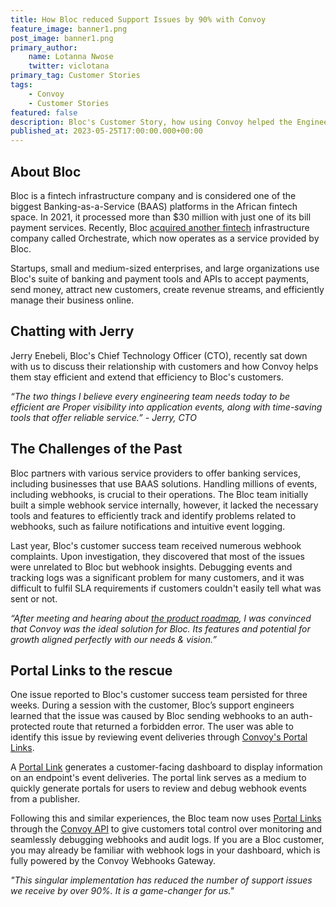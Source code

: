 ```yaml
---
title: How Bloc reduced Support Issues by 90% with Convoy
feature_image: banner1.png
post_image: banner1.png
primary_author:
    name: Lotanna Nwose
    twitter: viclotana
primary_tag: Customer Stories
tags:
    - Convoy
    - Customer Stories
featured: false
description: Bloc's Customer Story, how using Convoy helped the Engineering team to rreceive less and less support issues by providing their customers access to easily audit and debug their events themselves using Convoy Portal Links.
published_at: 2023-05-25T17:00:00.000+00:00
---
```

## About Bloc

Bloc is a fintech infrastructure company and is considered one of the biggest Banking-as-a-Service (BAAS) platforms in the African fintech space. In 2021, it processed more than $30 million with just one of its bill payment services. Recently, Bloc [acquired another fintech](https://disrupt-africa.com/2022/07/14/nigerian-fintech-infrastructure-startup-bloc-acquires-payments-company-orchestrate/) infrastructure company called Orchestrate, which now operates as a service provided by Bloc.

Startups, small and medium-sized enterprises, and large organizations use Bloc's suite of banking and payment tools and APIs to accept payments, send money, attract new customers, create revenue streams, and efficiently manage their business online.

## Chatting with Jerry

Jerry Enebeli, Bloc's Chief Technology Officer (CTO), recently sat down with us to discuss their relationship with customers and how Convoy helps them stay efficient and extend that efficiency to Bloc's customers.

*“The two things I believe every engineering team needs today to be efficient are Proper visibility into application events, along with time-saving tools that offer reliable service.” - Jerry, CTO*

## The Challenges of the Past

Bloc partners with various service providers to offer banking services, including businesses that use BAAS solutions. Handling millions of events, including webhooks, is crucial to their operations. The Bloc team initially built a simple webhook service internally, however, it lacked the necessary tools and features to efficiently track and identify problems related to webhooks, such as failure notifications and intuitive event logging.

Last year, Bloc's customer success team received numerous webhook complaints. Upon investigation, they discovered that most of the issues were unrelated to Bloc but webhook insights. Debugging events and tracking logs was a significant problem for many customers, and it was difficult to fulfil SLA requirements if customers couldn't easily tell what was sent or not.

*“After meeting and hearing about [the product roadmap](https://github.com/orgs/frain-dev/projects/3/views/1), I was convinced that Convoy was the ideal solution for Bloc. Its features and potential for growth aligned perfectly with our needs & vision.”*

## Portal Links to the rescue

One issue reported to Bloc's customer success team persisted for three weeks. During a session with the customer, Bloc’s support engineers learned that the issue was caused by Bloc sending webhooks to an auth-protected route that returned a forbidden error. The user was able to identify this issue by reviewing event deliveries through [Convoy's Portal Links](https://getconvoy.io/docs/manual/portal-links).

A [Portal Link](https://getconvoy.io/docs/manual/portal-links) generates a customer-facing dashboard to display information on an endpoint's event deliveries. The portal link serves as a medium to quickly generate portals for users to review and debug webhook events from a publisher. 

Following this and similar experiences, the Bloc team now uses [Portal Links](https://getconvoy.io/docs/manual/portal-links/#caveats) through the [Convoy API](https://convoy.readme.io/reference/get_api-v1-projects-projectid-portal-links) to give customers total control over monitoring and seamlessly debugging webhooks and audit logs. If you are a Bloc customer, you may already be familiar with webhook logs in your dashboard, which is fully powered by the Convoy Webhooks Gateway.

*"This singular implementation has reduced the number of support issues we receive by over 90%. It is a game-changer for us."*